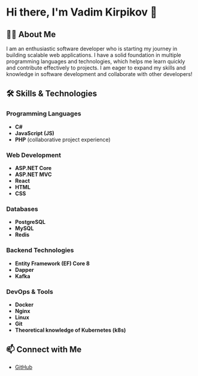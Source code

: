 # Hi there, I'm Vadim Kirpikov 👋

## 👨‍💻 About Me
I am an enthusiastic software developer who is starting my journey in building scalable web applications. I have a solid foundation in multiple programming languages and technologies, which helps me learn quickly and contribute effectively to projects. I am eager to expand my skills and knowledge in software development and collaborate with other developers!

## 🛠 Skills & Technologies

### Programming Languages
- **C#**
- **JavaScript (JS)**
- **PHP** (collaborative project experience)

### Web Development
- **ASP.NET Core**
- **ASP.NET MVC**
- **React**
- **HTML**
- **CSS**

### Databases
- **PostgreSQL**
- **MySQL**
- **Redis**

### Backend Technologies
- **Entity Framework (EF) Core 8**
- **Dapper**
- **Kafka**

### DevOps & Tools
- **Docker**
- **Nginx**
- **Linux**
- **Git**
- **Theoretical knowledge of Kubernetes (k8s)**

## 📫 Connect with Me
- [GitHub](https://github.com/vadimkirpikov)

